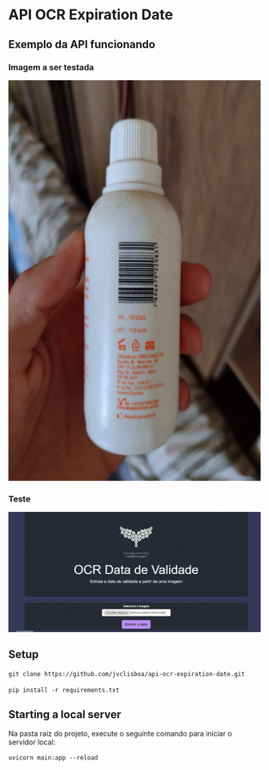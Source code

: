 # API OCR Expiration Date
## Exemplo da API funcionando

### Imagem a ser testada
<img src="./example/DataAC(1).jpg" height=800px width=600px>

### Teste
<img src="./example/example_gif.gif">

## Setup

```
git clone https://github.com/jvclisboa/api-ocr-expiration-date.git

pip install -r requirements.txt
```

## Starting a local server
Na pasta raiz do projeto, execute o seguinte comando para iniciar o servidor local:

```
uvicorn main:app --reload
```